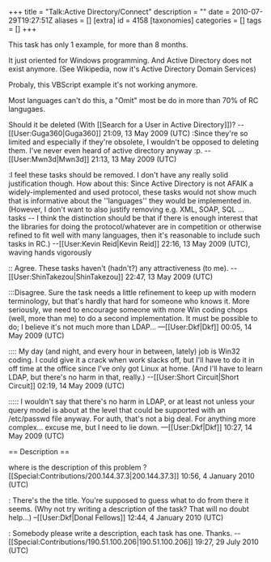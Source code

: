 +++
title = "Talk:Active Directory/Connect"
description = ""
date = 2010-07-29T19:27:51Z
aliases = []
[extra]
id = 4158
[taxonomies]
categories = []
tags = []
+++

This task has only 1 example, for more than 8 months.

It just oriented for Windows programming. And Active Directory does not exist anymore. (See Wikipedia, now it's Active Directory Domain Services)

Probaly, this VBScript example it's not working anymore.

Most languages can't do this, a "Omit" most be do in more than 70% of RC langugaes.

Should it be deleted (With [[Search for a User in Active Directory]])? --[[User:Guga360|Guga360]] 21:09, 13 May 2009 (UTC)
:Since they're so limited and especially if they're obsolete, I wouldn't be opposed to deleting them. I've never even heard of active directory anyway :p. --[[User:Mwn3d|Mwn3d]] 21:13, 13 May 2009 (UTC)

:I feel these tasks should be removed. I don't have any really solid justification though. How about this: Since Active Directory is not AFAIK a widely-implemented and used protocol, these tasks would not show much that is informative about the ''languages'' they would be implemented in. (However, I don't want to also justify removing e.g. XML, SOAP, SQL ... tasks -- I think the distinction should be that if there is enough interest that the libraries for doing the protocol/whatever are in competition or otherwise refined to fit well with many languages, then it's reasonable to include such tasks in RC.)  --[[User:Kevin Reid|Kevin Reid]] 22:16, 13 May 2009 (UTC), waving hands vigorously

:: Agree. These tasks haven't (hadn't?) any attractiveness (to me). --[[User:ShinTakezou|ShinTakezou]] 22:47, 13 May 2009 (UTC)

:::Disagree. Sure the task needs a little refinement to keep up with modern terminology, but that's hardly that hard for someone who knows it. More seriously, we need to encourage someone with more Win coding chops (well, more than me) to do a second implementation. It must be possible to do; I believe it's not much more than LDAP... —[[User:Dkf|Dkf]] 00:05, 14 May 2009 (UTC)

:::: My day (and night, and every hour in between, lately) job is Win32 coding.  I could give it a crack when work slacks off, but I'll have to do it in off time at the office since I've only got Linux at home. (And I'll have to learn LDAP, but there's no harm in that, really.) --[[User:Short Circuit|Short Circuit]] 02:19, 14 May 2009 (UTC)

::::: I wouldn't say that there's no harm in LDAP, or at least not unless your query model is about at the level that could be supported with an /etc/passwd file anyway. For auth, that's not a big deal. For anything more complex... excuse me, but I need to lie down. —[[User:Dkf|Dkf]] 10:27, 14 May 2009 (UTC)

== Description ==

where is the description of this problem ?
[[Special:Contributions/200.144.37.3|200.144.37.3]] 10:56, 4 January 2010 (UTC)

: There's the the title. You're supposed to guess what to do from there it seems. (Why not try writing a description of the task? That will no doubt help...) –[[User:Dkf|Donal Fellows]] 12:44, 4 January 2010 (UTC)

: Somebody please write a description, each task has one. Thanks. --[[Special:Contributions/190.51.100.206|190.51.100.206]] 19:27, 29 July 2010 (UTC)
